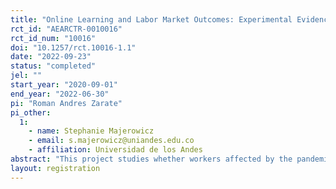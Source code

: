 ```yaml
---
title: "Online Learning and Labor Market Outcomes: Experimental Evidence from Colombia"
rct_id: "AEARCTR-0010016"
rct_id_num: "10016"
doi: "10.1257/rct.10016-1.1"
date: "2022-09-23"
status: "completed"
jel: ""
start_year: "2020-09-01"
end_year: "2022-06-30"
pi: "Roman Andres Zarate"
pi_other:
  1:
    - name: Stephanie Majerowicz
    - email: s.majerowicz@uniandes.edu.co
    - affiliation: Universidad de los Andes
abstract: "This project studies whether workers affected by the pandemic benefited from access to free certificates and degrees provided by massive open online courses (MOOCs). One of the largest and most recognized MOOC providers offered governments in Latin America free certificates during the first outbreak of Covid-19 in the region. As part of this program, a government agency in Colombia conducted an RCT where 10,000 beneficiaries of student loans received the opportunity to enroll and certify their skills in MOOCs. The project will study participants' behavior on the platform, including selection, enrollment, and completion of online courses. Furthermore, it will track participants to the labor market to study the impact of MOOCs on formal employment and wages during and after the pandemic."
layout: registration
---
```


